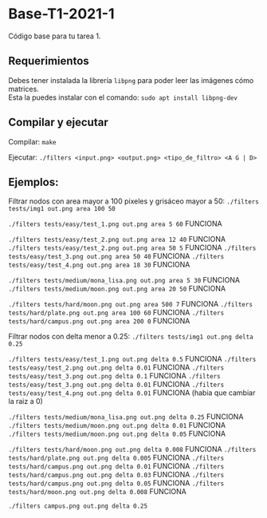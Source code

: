 # Base-T1-2021-1
Código base para tu tarea 1.

## Requerimientos
Debes tener instalada la librería `libpng` para poder leer las imágenes cómo matrices.  
Esta la puedes instalar con el comando:
```sudo apt install libpng-dev```

## Compilar y ejecutar
Compilar:
```make```

Ejecutar:
```./filters <input.png> <output.png> <tipo_de_filtro> <A G | D>```

## Ejemplos:
Filtrar nodos con area mayor a 100 pixeles y grisáceo mayor a 50:
```./filters tests/img1 out.png area 100 50```

```./filters tests/easy/test_1.png out.png area 5 60``` FUNCIONA

```./filters tests/easy/test_2.png out.png area 12 40``` FUNCIONA
```./filters tests/easy/test_2.png out.png area 50 5``` FUNCIONA
```./filters tests/easy/test_3.png out.png area 50 40``` FUNCIONA
```./filters tests/easy/test_4.png out.png area 18 30``` FUNCIONA

```./filters tests/medium/mona_lisa.png out.png area 5 30``` FUNCIONA
```./filters tests/medium/moon.png out.png area 20 50``` FUNCIONA

```./filters tests/hard/moon.png out.png area 500 7``` FUNCIONA
```./filters tests/hard/plate.png out.png area 100 60``` FUNCIONA
```./filters tests/hard/campus.png out.png area 200 0``` FUNCIONA





Filtrar nodos con delta menor a 0.25:
```./filters tests/img1 out.png delta 0.25```

```./filters tests/easy/test_1.png out.png delta 0.5``` FUNCIONA
```./filters tests/easy/test_2.png out.png delta 0.01``` FUNCIONA
```./filters tests/easy/test_3.png out.png delta 0.1``` FUNCIONA
```./filters tests/easy/test_3.png out.png delta 0.01``` FUNCIONA
```./filters tests/easy/test_4.png out.png delta 0.01``` FUNCIONA (habia que cambiar la raiz a 0)

```./filters tests/medium/mona_lisa.png out.png delta 0.25``` FUNCIONA
```./filters tests/medium/moon.png out.png delta 0.01``` FUNCIONA
```./filters tests/medium/moon.png out.png delta 0.05``` FUNCIONA


```./filters tests/hard/moon.png out.png delta 0.008``` FUNCIONA
```./filters tests/hard/plate.png out.png delta 0.005``` FUNCIONA
```./filters tests/hard/campus.png out.png delta 0.01``` FUNCIONA
```./filters tests/hard/campus.png out.png delta 0.03``` FUNCIONA
```./filters tests/hard/campus.png out.png delta 0.05``` FUNCIONA
```./filters tests/hard/moon.png out.png delta 0.008``` FUNCIONA

```./filters campus.png out.png delta 0.25```



